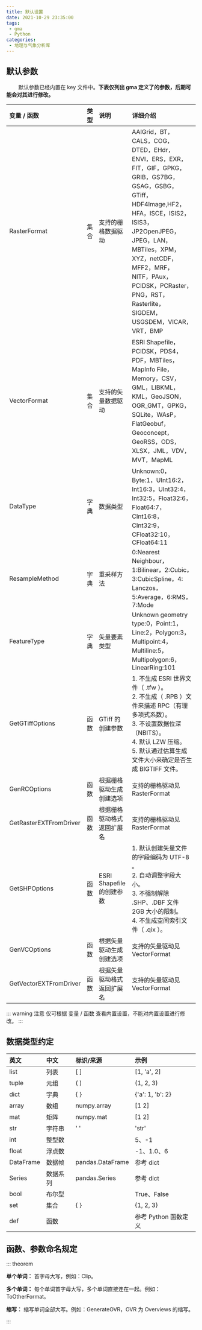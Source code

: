 ```yaml
---
title: 默认设置
date: 2021-10-29 23:35:00
tags:
 - gma
 - Python
categories:
 - 地理与气象分析库
---
```


## 默认参数

&emsp;&emsp; 默认参数已经内置在 key 文件中。**下表仅列出 gma 定义了的参数，后期可能会对其进行修改。**


| 变量 / 函数 | 类型 | 说明 | 详细介绍 |
| :----| :---- | :---- | :----- |
| RasterFormat | 集合 | 支持的栅格数据驱动 | AAIGrid，BT，CALS，COG，DTED，EHdr，ENVI，ERS，EXR，FIT，GIF，GPKG，GRIB，GS7BG，GSAG，GSBG，GTiff，HDF4Image,HF2，HFA，ISCE，ISIS2，ISIS3，JP2OpenJPEG，JPEG，LAN，MBTiles，XPM，XYZ，netCDF，MFF2，MRF，NITF，PAux，PCIDSK，PCRaster，PNG，RST，Rasterlite，SIGDEM，USGSDEM，VICAR，VRT，BMP |
| VectorFormat | 集合 | 支持的矢量数据驱动 | ESRI Shapefile，PCIDSK，PDS4，PDF，MBTiles，MapInfo File，Memory，CSV，GML，LIBKML，KML，GeoJSON，OGR_GMT，GPKG，SQLite，WAsP，FlatGeobuf，Geoconcept，GeoRSS，ODS，XLSX，JML，VDV，MVT，MapML |
| DataType | 字典 | 数据类型 | Unknown:0，Byte:1，UInt16:2，Int16:3，UInt32:4，Int32:5，Float32:6，Float64:7，CInt16:8，CInt32:9，CFloat32:10，CFloat64:11 |
| ResampleMethod | 字典 | 重采样方法 | 0:Nearest Neighbour，1:Bilinear，2:Cubic，3:CubicSpline，4: Lanczos，5:Average，6:RMS，7:Mode |
| FeatureType | 字典 | 矢量要素类型 | Unknown geometry type:0，Point:1，Line:2，Polygon:3，Multipoint:4，Multiline:5，Multipolygon:6，LinearRing:101 |
| GetGTiffOptions | 函数 | GTiff 的创建参数 | 1. 不生成 ESRI 世界文件（ .tfw ）。<br> 2. 不生成（ .RPB ）文件来描述 RPC（有理多项式系数）。<br> 3.  不设置数据位深（NBITS）。<br> 4. 默认 LZW 压缩。<br> 5.  默认通过估算生成文件大小来确定是否生成 BIGTIFF 文件。 |
| GenRCOptions | 函数 | 根据栅格驱动生成创建选项 | 支持的栅格驱动见 RasterFormat  |
| GetRasterEXTFromDriver | 函数 | 根据栅格驱动格式返回扩展名|  支持的栅格驱动见 RasterFormat   |
| GetSHPOptions | 函数 | ESRI Shapefile 的创建参数  | 1. 默认创建矢量文件的字段编码为 UTF-8 。<br> 2. 自动调整字段大小。 <br> 3. 不强制解除 .SHP、.DBF 文件 2GB 大小的限制。 <br> 4. 不生成空间索引文件（ .qix ）。 |
| GenVCOptions | 函数 | 根据矢量驱动生成创建选项 | 支持的矢量驱动见 VectorFormat   |
| GetVectorEXTFromDriver | 函数 | 根据矢量驱动格式返回扩展名 | 支持的矢量驱动见 VectorFormat |

::: warning 注意
仅可根据 变量 / 函数 查看内置设置，不能对内置设置进行修改。
:::

## 数据类型约定

|英文 | 中文 | 标识/来源 | 示例 |
| :--- | :---- | :---- | :---- |
|list   |列表 |[ ] |[1, 'a', 2] |
| tuple | 元组 | ( ) | (1, 2, 3) |
| dict | 字典 | { } | {'a': 1, 'b': 2} |
| array | 数组 | numpy.array      | [1 2]            |
| mat | 矩阵     | numpy.mat        | [1 2]            |
| str | 字符串 | ' ' | 'str' |
| int | 整型数 |                  | 5、-1            |
| float | 浮点数 |                  | -1、1.0、6       |
| DataFrame | 数据帧 | pandas.DataFrame | 参考 dict        |
| Series | 数据系列 | pandas.Series | 参考 dict |
| bool | 布尔型 |  | True、False |
| set | 集合 | { } | {1, 2, 3} |
| def | 函数 | | 参考 Python 函数定义 |


## 函数、参数命名规定

::: theorem 

**单个单词：** 首字母大写，例如：Clip。

**多个单词：** 每个单词首字母大写，多个单词直接连在一起。例如：ToOtherFormat。

**缩写：** 缩写单词全部大写。例如：GenerateOVR，OVR 为 Overviews 的缩写。

:::

